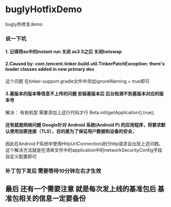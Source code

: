 # buglyHotfixDemo
bugly热修复demo
### 说一下坑
#### 1. 记得将as中的instant run 关闭    as3.5之后 关闭hotswap
#### 2.Caused by: com.tencent.tinker.build.util.TinkerPatchException: there's loader classes added in new primary dex

这个问题 在tinker-support.gradle文件中添加ignoreWarning = true即可
#### 3.基版本的版本等信息不上传的问题   安装基版本后  后台检测不到基版本对应的版本号
解决： 有些机型 需要添加上这行代码才行
Beta.init(getApplication(),true);
#### 还有就是网络问题 Google针对 Android 系统(Android P) 的应用程序，将要求默认使用加密连接（TLS），目的是为了保证用户数据和设备的安全，
因此在Android P系统中使用HttpUrlConnection进行http请求会出现上述问题。这个解决方法就是在清单文件中的application中的networkSecurityConfig字段
自定义配置即可

### 补丁包下发后 需要等待10分钟左右才生效
## 最后 还有一个需要注意 就是每次发上线的基准包后  基准包相关的信息一定要备份
